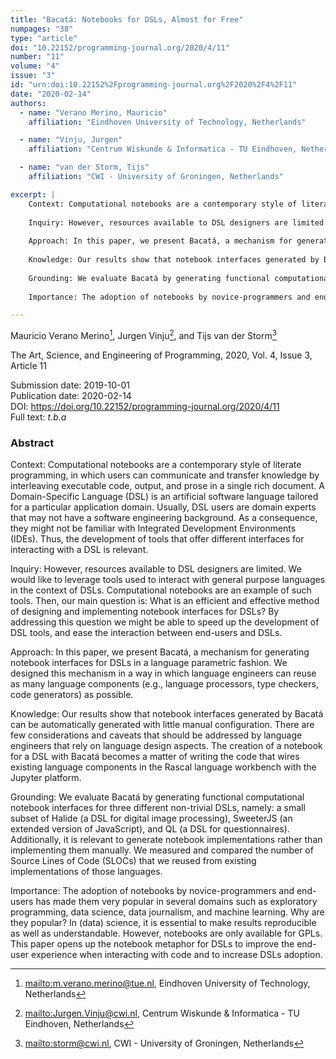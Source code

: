 ```yaml
---
title: "Bacatá: Notebooks for DSLs, Almost for Free"
numpages: "38"
type: "article"
doi: "10.22152/programming-journal.org/2020/4/11"
number: "11"
volume: "4"
issue: "3"
id: "urn:doi:10.22152%2Fprogramming-journal.org%2F2020%2F4%2F11"
date: "2020-02-14"
authors: 
  - name: "Verano Merino, Mauricio"
    affiliation: "Eindhoven University of Technology, Netherlands"

  - name: "Vinju, Jurgen"
    affiliation: "Centrum Wiskunde & Informatica - TU Eindhoven, Netherlands"

  - name: "van der Storm, Tijs"
    affiliation: "CWI - University of Groningen, Netherlands"

excerpt: |
    Context: Computational notebooks are a contemporary style of literate programming, in which users can communicate and transfer knowledge by interleaving executable code, output, and prose in a single rich document. A Domain-Specific Language (DSL) is an artificial software language tailored for a particular application domain. Usually, DSL users are domain experts that may not have a software engineering background. As a consequence, they might not be familiar with Integrated Development Environments (IDEs). Thus, the development of tools that offer different interfaces for interacting with a DSL is relevant.
    
    Inquiry: However, resources available to DSL designers are limited. We would like to leverage tools used to interact with general purpose languages in the context of DSLs. Computational notebooks are an example of such tools. Then, our main question is: What is an efficient and effective method of designing and implementing notebook interfaces for DSLs? By addressing this question we might be able to speed up the development of DSL tools, and ease the interaction between end-users and DSLs.
    
    Approach: In this paper, we present Bacatá, a mechanism for generating notebook interfaces for DSLs in a language parametric fashion. We designed this mechanism in a way in which language engineers can reuse as many language components (e.g., language processors, type checkers, code generators) as possible.
    
    Knowledge: Our results show that notebook interfaces generated by Bacatá can be automatically generated with little manual configuration. There are few considerations and caveats that should be addressed by language engineers that rely on language design aspects. The creation of a notebook for a DSL with Bacatá becomes a matter of writing the code that wires existing language components in the Rascal language workbench with the Jupyter platform.
    
    Grounding: We evaluate Bacatá by generating functional computational notebook interfaces for three different non-trivial DSLs, namely: a small subset of Halide (a DSL for digital image processing), SweeterJS (an extended version of JavaScript), and QL (a DSL for questionnaires). Additionally, it is relevant to generate notebook implementations rather than implementing them manually. We measured and compared the number of Source Lines of Code (SLOCs) that we reused from existing implementations of those languages.
    
    Importance: The adoption of notebooks by novice-programmers and end-users has made them very popular in several domains such as exploratory programming, data science, data journalism, and machine learning. Why are they popular? In (data) science, it is essential to make results reproducible as well as understandable. However, notebooks are only available for GPLs. This paper opens up the notebook metaphor for DSLs to improve the end-user experience when interacting with code and to increase DSLs adoption.

---
```

Mauricio Verano Merino[^1], Jurgen Vinju[^2], and Tijs van der Storm[^3]

The Art, Science, and Engineering of Programming, 2020, Vol. 4, Issue 3, Article 11

Submission date: 2019-10-01  
Publication date: 2020-02-14  
DOI: <https://doi.org/10.22152/programming-journal.org/2020/4/11>  
Full text: *t.b.a*  


### Abstract
Context: Computational notebooks are a contemporary style of literate programming, in which users can communicate and transfer knowledge by interleaving executable code, output, and prose in a single rich document. A Domain-Specific Language (DSL) is an artificial software language tailored for a particular application domain. Usually, DSL users are domain experts that may not have a software engineering background. As a consequence, they might not be familiar with Integrated Development Environments (IDEs). Thus, the development of tools that offer different interfaces for interacting with a DSL is relevant.

Inquiry: However, resources available to DSL designers are limited. We would like to leverage tools used to interact with general purpose languages in the context of DSLs. Computational notebooks are an example of such tools. Then, our main question is: What is an efficient and effective method of designing and implementing notebook interfaces for DSLs? By addressing this question we might be able to speed up the development of DSL tools, and ease the interaction between end-users and DSLs.

Approach: In this paper, we present Bacatá, a mechanism for generating notebook interfaces for DSLs in a language parametric fashion. We designed this mechanism in a way in which language engineers can reuse as many language components (e.g., language processors, type checkers, code generators) as possible.

Knowledge: Our results show that notebook interfaces generated by Bacatá can be automatically generated with little manual configuration. There are few considerations and caveats that should be addressed by language engineers that rely on language design aspects. The creation of a notebook for a DSL with Bacatá becomes a matter of writing the code that wires existing language components in the Rascal language workbench with the Jupyter platform.

Grounding: We evaluate Bacatá by generating functional computational notebook interfaces for three different non-trivial DSLs, namely: a small subset of Halide (a DSL for digital image processing), SweeterJS (an extended version of JavaScript), and QL (a DSL for questionnaires). Additionally, it is relevant to generate notebook implementations rather than implementing them manually. We measured and compared the number of Source Lines of Code (SLOCs) that we reused from existing implementations of those languages.

Importance: The adoption of notebooks by novice-programmers and end-users has made them very popular in several domains such as exploratory programming, data science, data journalism, and machine learning. Why are they popular? In (data) science, it is essential to make results reproducible as well as understandable. However, notebooks are only available for GPLs. This paper opens up the notebook metaphor for DSLs to improve the end-user experience when interacting with code and to increase DSLs adoption.


[^1]: <mailto:m.verano.merino@tue.nl>, Eindhoven University of Technology, Netherlands
[^2]: <mailto:Jurgen.Vinju@cwi.nl>, Centrum Wiskunde & Informatica - TU Eindhoven, Netherlands
[^3]: <mailto:storm@cwi.nl>, CWI - University of Groningen, Netherlands
